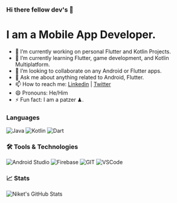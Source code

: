 ### Hi there fellow dev's 👋

# I am a Mobile App Developer. 

- 🔭 I’m currently working on personal Flutter and Kotlin Projects.
- 🌱 I’m currently learning Flutter, game development, and Kotlin Multiplatform.
- 👯 I’m looking to collaborate on any Android or Flutter apps.
- 💬 Ask me about  anything related to Android, Flutter.
- 📫 How to reach me: [Linkedin](https://www.linkedin.com/in/niket-jain-768971182/) | [Twitter](https://twitter.com/nikeight_)
- 😄 Pronouns: He/Him 
- ⚡ Fun fact: I am a patzer ♟. 

### Languages

![Java](https://img.shields.io/badge/-Java-000?&logo=Java&logoColor=50b2f3)
![Kotlin](https://img.shields.io/badge/-Kotlin-000?&logo=Kotlin&logoColor=50b2f3)
![Dart](https://img.shields.io/badge/-Dart-000000?style=flat&logo=dart)

### 🛠️ Tools & Technologies

![Android Studio](https://img.shields.io/badge/-Android%20Studio-000?&logo=android%20studio&logoColor=green)
![Firebase](https://img.shields.io/badge/-Firebase-000?&logo=firebase&logoColor=FFCB2B)
![GIT](https://img.shields.io/badge/-git-grey?&logo=git&logoColor=fff)
![VSCode](https://img.shields.io/badge/-VS%20Code-gray?&logo=visual%20studio%20code&logoColor=50b2f3)

### 📈 Stats

![Niket's GitHub Stats](https://github-readme-stats.vercel.app/api?username=nikeight&show_icons=true&hide_border=true&title_color=fff&icon_color=fc531f&text_color=fff&bg_color=121212&include_all_commits=true)
